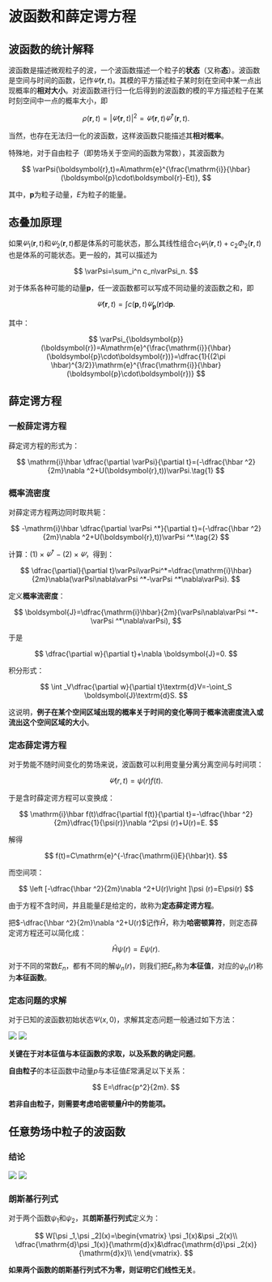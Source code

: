 # 波函数和薛定谔方程

## 波函数的统计解释

波函数是描述微观粒子的波，一个波函数描述一个粒子的**状态**（又称**态**）。波函数是空间与时间的函数，记作$\varPsi(\boldsymbol{r},t)$。其模的平方描述粒子某时刻在空间中某一点出现概率的**相对大小**。对波函数进行归一化后得到的波函数的模的平方描述粒子在某时刻空间中一点的概率大小，即

$$
\rho(\boldsymbol{r},t)=\left |\varPsi(\boldsymbol{r},t)\right |^2=\varPsi(\boldsymbol{r},t)\varPsi^*(\boldsymbol{r},t).
$$

当然，也存在无法归一化的波函数，这样波函数只能描述其**相对概率**。

特殊地，对于自由粒子（即势场关于空间的函数为常数），其波函数为

$$
\varPsi(\boldsymbol{r},t)=A\mathrm{e}^{\frac{\mathrm{i}}{\hbar}(\boldsymbol{p}\cdot\boldsymbol{r}-Et)},
$$

其中，$\boldsymbol{p}$为粒子动量，$E$为粒子的能量。

## 态叠加原理

如果$\varPsi_1(\boldsymbol{r},t)$和$\varPsi_2(\boldsymbol{r},t)$都是体系的可能状态，那么其线性组合$c_1\varPsi_1(\boldsymbol{r},t)+c_2\Phi_2(\boldsymbol{r},t)$也是体系的可能状态。更一般的，其可以描述为

$$
\varPsi=\sum_i^n c_n\varPsi_n.
$$

对于体系各种可能的动量$\boldsymbol{p}$，任一波函数都可以写成不同动量的波函数之和，即

$$
\varPsi(\boldsymbol{r},t)=\int c(\boldsymbol{p},t)\varPsi_{\boldsymbol{p}}(\boldsymbol{r})\textrm{d}\boldsymbol{p}.
$$

其中：

$$
\varPsi_{\boldsymbol{p}}(\boldsymbol{r})=A\mathrm{e}^{\frac{\mathrm{i}}{\hbar}(\boldsymbol{p}\cdot\boldsymbol{r})}=\dfrac{1}{(2\pi \hbar)^{3/2}}\mathrm{e}^{\frac{\mathrm{i}}{\hbar}(\boldsymbol{p}\cdot\boldsymbol{r})}
$$


## 薛定谔方程

### 一般薛定谔方程

薛定谔方程的形式为：

$$
\mathrm{i}\hbar \dfrac{\partial \varPsi}{\partial t}=(-\dfrac{\hbar ^2}{2m}\nabla ^2+U(\boldsymbol{r},t))\varPsi.\tag{1}
$$

### 概率流密度

对薛定谔方程两边同时取共轭：

$$
-\mathrm{i}\hbar \dfrac{\partial \varPsi ^*}{\partial t}=(-\dfrac{\hbar ^2}{2m}\nabla ^2+U(\boldsymbol{r},t))\varPsi ^*.\tag{2}
$$

计算：$(1)\times\varPsi ^*-(2)\times\varPsi$，得到：

$$
\dfrac{\partial}{\partial t}\varPsi\varPsi^*=\dfrac{\mathrm{i}\hbar}{2m}\nabla(\varPsi\nabla\varPsi ^*-\varPsi ^*\nabla\varPsi).
$$

定义**概率流密度**：

$$
\boldsymbol{J}=\dfrac{\mathrm{i}\hbar}{2m}(\varPsi\nabla\varPsi ^*-\varPsi ^*\nabla\varPsi),
$$

于是

$$
\dfrac{\partial w}{\partial t}+\nabla \boldsymbol{J}=0.
$$

积分形式：

$$
\int _V\dfrac{\partial w}{\partial t}\textrm{d}V=-\oint_S \boldsymbol{J}\textrm{d}S.
$$

这说明，**例子在某个空间区域出现的概率关于时间的变化等同于概率流密度流入或流出这个空间区域的大小**。

### 定态薛定谔方程

对于势能不随时间变化的势场来说，波函数可以利用变量分离分离空间与时间项：

$$
\varPsi(r,t)=\psi(r)f(t).
$$

于是含时薛定谔方程可以变换成：

$$
\mathrm{i}\hbar f(t)\dfrac{\partial f(t)}{\partial t}=-\dfrac{\hbar ^2}{2m}\dfrac{1}{\psi(r)}\nabla ^2\psi (r)+U(r)=E.
$$

解得

$$
f(t)=C\mathrm{e}^{-\frac{\mathrm{i}E}{\hbar}t}.
$$

而空间项：

$$
\left [-\dfrac{\hbar ^2}{2m}\nabla ^2+U(r)\right ]\psi (r)=E\psi(r)
$$

由于方程不含时间，并且能量$E$是给定的，故称为**定态薛定谔方程**。

把$-\dfrac{\hbar ^2}{2m}\nabla ^2+U(r)$记作$\hat{H}$，称为**哈密顿算符**，则定态薛定谔方程还可以简化成：

$$
\hat{H}\psi (r)=E\psi (r).
$$

对于不同的常数$E_n$，都有不同的解$\psi _n (r)$，则我们把$E_n$称为**本征值**，对应的$\psi _n(r)$称为**本征函数**。

### 定态问题的求解

对于已知的波函数初始状态$\Psi(x,0)$，求解其定态问题一般通过如下方法：

![](/assets/images/grade2-2/031201.png)
![](/assets/images/grade2-2/031202.png)

**关键在于对本征值与本征函数的求取，以及系数的确定问题**。

**自由粒子**的本征函数中动量$p$与本征值$E$常满足以下关系：

$$
E=\dfrac{p^2}{2m}.
$$

**若非自由粒子，则需要考虑哈密顿量$\hat{H}$中的势能项。**

## 任意势场中粒子的波函数

### 结论

![](/assets/images/grade2-2/031203.png)
![](/assets/images/grade2-2/031204.png)

### 朗斯基行列式

对于两个函数$\psi _1$和$\psi _2$，其**朗斯基行列式**定义为：

$$
W[\psi _1,\psi _2](x)=\begin{vmatrix}
\psi _1(x)&\psi _2(x)\\
\dfrac{\mathrm{d}\psi _1(x)}{\mathrm{d}x}&\dfrac{\mathrm{d}\psi _2(x)}{\mathrm{d}x}\\
\end{vmatrix}.
$$

**如果两个函数的朗斯基行列式不为零，则证明它们线性无关**。